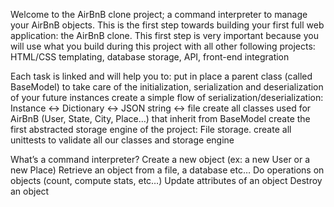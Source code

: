 Welcome to the AirBnB clone project; a command interpreter to manage your AirBnB objects.
This is the first step towards building your first full web application: the AirBnB clone.
This first step is very important because you will use what you build during this project with all other following projects:
HTML/CSS templating, database storage, API, front-end integration

Each task is linked and will help you to:
put in place a parent class (called BaseModel) to take care of the initialization, serialization and deserialization of your future instances
create a simple flow of serialization/deserialization: Instance <-> Dictionary <-> JSON string <-> file
create all classes used for AirBnB (User, State, City, Place…) that inherit from BaseModel
create the first abstracted storage engine of the project: File storage.
create all unittests to validate all our classes and storage engine

What’s a command interpreter?
Create a new object (ex: a new User or a new Place)
Retrieve an object from a file, a database etc…
Do operations on objects (count, compute stats, etc…)
Update attributes of an object
Destroy an object
